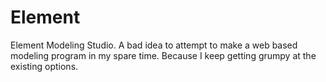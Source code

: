 # Element
Element Modeling Studio. A bad idea to attempt to make a web based modeling program in my spare time. Because I keep getting grumpy at the existing options.
